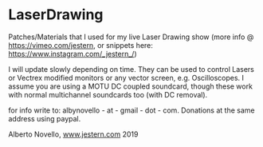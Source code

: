 # LaserDrawing
Patches/Materials that I used for my live Laser Drawing show (more info @ https://vimeo.com/jestern, or snippets here: https://www.instagram.com/_jestern_/)

I will update slowly depending on time. They can be used to control Lasers or Vectrex modified monitors or any vector screen, e.g. Oscilloscopes.
I assume you are using a MOTU DC coupled soundcard, though these work with normal multichannel soundcards too (with DC removal). 

for info write to: albynovello - at - gmail - dot - com.
Donations at the same address using paypal.

Alberto Novello, www.jestern.com 2019 

